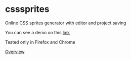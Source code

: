 csssprites
==========

Online CSS sprites generator with editor and project saving

You can see a demo on this [link](http://simpreal.org.ua/csssprites/)

Tested only in Firefox and Chrome

[Overview](http://simpreal.org.ua/csssprites/online-css-spite-generator.html)
